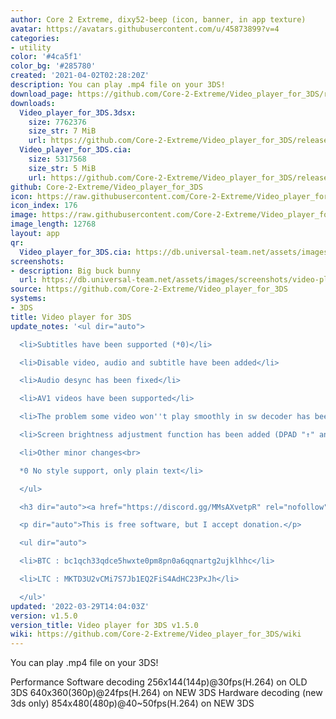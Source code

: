 ```yaml
---
author: Core 2 Extreme, dixy52-beep (icon, banner, in app texture)
avatar: https://avatars.githubusercontent.com/u/45873899?v=4
categories:
- utility
color: '#4ca5f1'
color_bg: '#285780'
created: '2021-04-02T02:28:20Z'
description: You can play .mp4 file on your 3DS!
download_page: https://github.com/Core-2-Extreme/Video_player_for_3DS/releases
downloads:
  Video_player_for_3DS.3dsx:
    size: 7762376
    size_str: 7 MiB
    url: https://github.com/Core-2-Extreme/Video_player_for_3DS/releases/download/v1.5.0/Video_player_for_3DS.3dsx
  Video_player_for_3DS.cia:
    size: 5317568
    size_str: 5 MiB
    url: https://github.com/Core-2-Extreme/Video_player_for_3DS/releases/download/v1.5.0/Video_player_for_3DS.cia
github: Core-2-Extreme/Video_player_for_3DS
icon: https://raw.githubusercontent.com/Core-2-Extreme/Video_player_for_3DS/main/resource/icon.png
icon_index: 176
image: https://raw.githubusercontent.com/Core-2-Extreme/Video_player_for_3DS/main/resource/banner.png
image_length: 12768
layout: app
qr:
  Video_player_for_3DS.cia: https://db.universal-team.net/assets/images/qr/video_player_for_3ds-cia.png
screenshots:
- description: Big buck bunny
  url: https://db.universal-team.net/assets/images/screenshots/video-player-for-3ds/big-buck-bunny.png
source: https://github.com/Core-2-Extreme/Video_player_for_3DS
systems:
- 3DS
title: Video player for 3DS
update_notes: '<ul dir="auto">

  <li>Subtitles have been supported (*0)</li>

  <li>Disable video, audio and subtitle have been added</li>

  <li>Audio desync has been fixed</li>

  <li>AV1 videos have been supported</li>

  <li>The problem some video won''t play smoothly in sw decoder has been fixed</li>

  <li>Screen brightness adjustment function has been added (DPAD "↑" and "↓")</li>

  <li>Other minor changes<br>

  *0 No style support, only plain text</li>

  </ul>

  <h3 dir="auto"><a href="https://discord.gg/MMsAXvetpR" rel="nofollow">Discord channnel</a></h3>

  <p dir="auto">This is free software, but I accept donation.</p>

  <ul dir="auto">

  <li>BTC : bc1qch33qdce5hwxte0pm8pn0a6qqnartg2ujklhhc</li>

  <li>LTC : MKTD3U2vCMi7S7Jb1EQ2FiS4AdHC23PxJh</li>

  </ul>'
updated: '2022-03-29T14:04:03Z'
version: v1.5.0
version_title: Video player for 3DS v1.5.0
wiki: https://github.com/Core-2-Extreme/Video_player_for_3DS/wiki
---
```

You can play .mp4 file on your 3DS!

Performance
Software decoding
256x144(144p)@30fps(H.264) on OLD 3DS
640x360(360p)@24fps(H.264) on NEW 3DS
Hardware decoding (new 3ds only)
854x480(480p)@40~50fps(H.264) on NEW 3DS